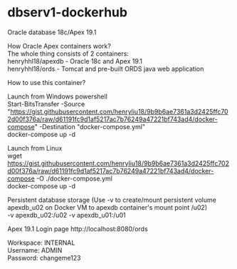 # dbserv1-dockerhub

Oracle database 18c/Apex 19.1

How Oracle Apex containers work?  
The whole thing consists of 2 containers:  
henryhhl18/apexdb - Oracle 18c and Apex 19.1  
henryhhl18/ords - Tomcat and pre-built ORDS java web application  

How to use this container?  

Launch from Windows powershell  
Start-BitsTransfer -Source "https://gist.githubusercontent.com/henryliu18/9b9b6ae7361a3d2425ffc702d00f376a/raw/d61191fc9d1af5217ac7b76249a47221bf743ad4/docker-compose" -Destination "docker-compose.yml"  
docker-compose up -d

Launch from Linux  
wget https://gist.githubusercontent.com/henryliu18/9b9b6ae7361a3d2425ffc702d00f376a/raw/d61191fc9d1af5217ac7b76249a47221bf743ad4/docker-compose -O ./docker-compose.yml  
docker-compose up -d

Persistent database storage (Use -v to create/mount persistent volume apexdb_u02 on Docker VM to apexdb container's mount point /u02)  
-v apexdb_u02:/u02 -v apexdb_u01:/u01

Apex 19.1 Login page http://localhost:8080/ords  

Workspace: INTERNAL  
Username: ADMIN  
Password: changeme123  
